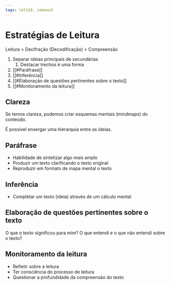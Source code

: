 ```yaml
---
tags: let110, semana3
---
```

# Estratégias de Leitura

Leitura > Decifração (Decodificação) > Compreensão

1. Separar ideias principais de secundárias
	1.  Destacar trechos é uma forma
2. [[#Paráfrase]] 
3. [[#Inferência]]
4. [[#Elaboração de questões pertinentes sobre o texto]]
5. [[#Monitoramento da leitura]]

## Clareza

Se temos clareza, podemos criar esquemas mentais (mindmaps) do conteúdo.

É possível enxergar uma hierarquia entre as ideias.

## Paráfrase

- Habilidade de sintetizar algo mais amplo
- Produzir um texto clarificando o texto original
- Reproduzir em formato de mapa mental o texto

## Inferência

- Completar um texto (ideia) através de um cálculo mental

## Elaboração de questões pertinentes sobre o texto

O que o texto significou para mim? O que entendi e o que não entendi sobre o texto?

## Monitoramento da leitura

* Refletir sobre a leitura
* Ter consciência do processo de leitura
* Questionar a profundidade da compreensão do texto

